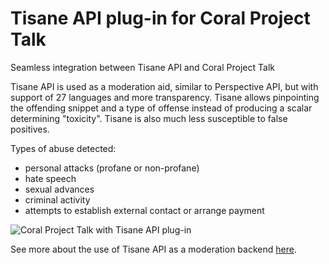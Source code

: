 # Tisane API plug-in for Coral Project Talk
Seamless integration between Tisane API and Coral Project Talk

Tisane API is used as a moderation aid, similar to Perspective API, but with support of 27 languages and more transparency. Tisane allows pinpointing the offending snippet and a type of offense instead of producing a scalar determining "toxicity". Tisane is also much less susceptible to false positives. 

Types of abuse detected:

* personal attacks (profane or non-profane)
* hate speech
* sexual advances
* criminal activity
* attempts to establish external contact or arrange payment

![Coral Project Talk with Tisane API plug-in](https://tisane.ai/images/tisaneTalkModeration.png)

See more about the use of Tisane API as a moderation backend [here](https://medium.com/tisanelabs/internet-get-your-mind-out-of-the-gutter-416c9e4e8dcc).
